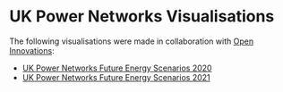 # UK Power Networks Visualisations

The following visualisations were made in collaboration with [Open Innovations](https://open-innovations.org/):

* [UK Power Networks Future Energy Scenarios 2020](https://uk-power-networks.github.io/DFES-visualisation/2020-DFES)
* [UK Power Networks Future Energy Scenarios 2021](https://uk-power-networks.github.io/DFES-visualisation/2021-DFES)

